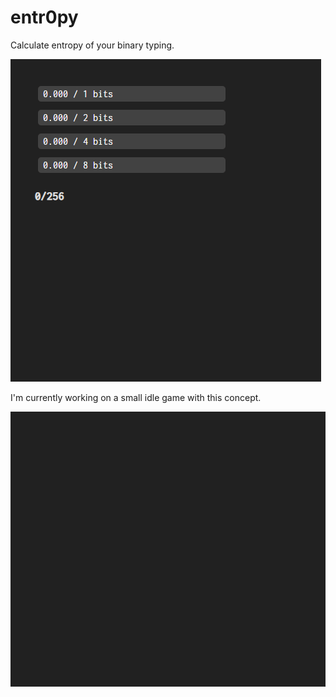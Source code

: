 # entr0py

Calculate entropy of your binary typing.

![preview.gif](preview.gif)

I'm currently working on a small idle game with this concept.

![preview2.gif](preview2.gif)